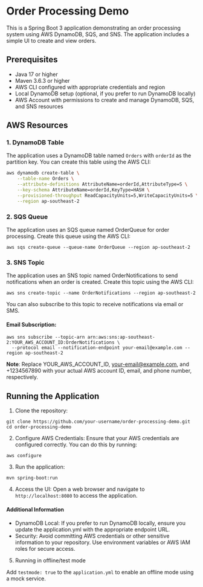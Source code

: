 # Order Processing Demo

This is a Spring Boot 3 application demonstrating an order processing system using AWS DynamoDB, SQS, and SNS. The application includes a simple UI to create and view orders.

## Prerequisites

- Java 17 or higher
- Maven 3.6.3 or higher
- AWS CLI configured with appropriate credentials and region
- Local DynamoDB setup (optional, if you prefer to run DynamoDB locally)
- AWS Account with permissions to create and manage DynamoDB, SQS, and SNS resources

## AWS Resources

### 1. DynamoDB Table

The application uses a DynamoDB table named `Orders` with `orderId` as the partition key. You can create this table using the AWS CLI:

```bash
aws dynamodb create-table \
    --table-name Orders \
    --attribute-definitions AttributeName=orderId,AttributeType=S \
    --key-schema AttributeName=orderId,KeyType=HASH \
    --provisioned-throughput ReadCapacityUnits=5,WriteCapacityUnits=5 \
    --region ap-southeast-2
```
### 2. SQS Queue
The application uses an SQS queue named OrderQueue for order processing. Create this queue using the AWS CLI:
```
aws sqs create-queue --queue-name OrderQueue --region ap-southeast-2
```

### 3. SNS Topic
The application uses an SNS topic named OrderNotifications to send notifications when an order is created. Create this topic using the AWS CLI:
```
aws sns create-topic --name OrderNotifications --region ap-southeast-2
```

You can also subscribe to this topic to receive notifications via email or SMS.

#### Email Subscription:

```
aws sns subscribe --topic-arn arn:aws:sns:ap-southeast-2:YOUR_AWS_ACCOUNT_ID:OrderNotifications \
  --protocol email --notification-endpoint your-email@example.com --region ap-southeast-2
```

**Note**: Replace YOUR_AWS_ACCOUNT_ID, your-email@example.com, and +1234567890 with your actual AWS account ID, email, and phone number, respectively.

## Running the Application

1. Clone the repository:
```
git clone https://github.com/your-username/order-processing-demo.git
cd order-processing-demo
```

2. Configure AWS Credentials: Ensure that your AWS credentials are configured correctly. You can do this by running:
```
aws configure
```

3. Run the application:
```
mvn spring-boot:run
```

4. Access the UI: Open a web browser and navigate to `http://localhost:8080` to access the application.

#### Additional Information
* DynamoDB Local: If you prefer to run DynamoDB locally, ensure you update the application.yml with the appropriate endpoint URL.
* Security: Avoid committing AWS credentials or other sensitive information to your repository. Use environment variables or AWS IAM roles for secure access.

5. Running in offline/test mode

Add `testmode: true` to the `application.yml` to enable an offline mode using a mock service.